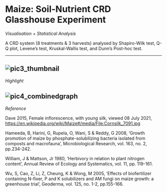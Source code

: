 # Maize: Soil-Nutrient CRD Glasshouse Experiment 

*Visualisation + Statistical Analysis* 

A CRD system (8 treatments & 3 harvests) analysed by Shapiro-Wilk test, Q-Q plot, Levene’s test, Kruskal-Wallis test, and Dunn’s Post-hoc test.

---
![pic3_thumbnail](https://user-images.githubusercontent.com/81752452/131951946-8d3b817d-5bf2-4037-93ea-2b759f4b5358.png)
---

*Highlight*

![pic4_combinedgraph](https://user-images.githubusercontent.com/81752452/131951803-cda00d19-00c2-4c87-8b13-e59446717292.png)
---

*Reference*

Dave 2015, Female inflorescence, with young silk, viewed 08 July 2021, https://en.wikipedia.org/wiki/Maize#/media/File:Cornsilk_7091.jpg

Hameeda, B, Harini, G, Rupela, O, Wani, S & Reddy, G 2008, ‘Growth promotion of maize by phosphate-solubilizing bacteria isolated from composts and macrofauna’, Microbiological Research, vol. 163, no. 2, pp.234-242.

William, J & Mattson, Jr 1980, ‘Herbivory in relation to plant nitrogen content’, Annual Review of Ecology and Systematics, vol. 11, pp. 119-161.

Wu, S, Cao, Z, Li, Z, Cheung, K & Wong, M 2005, ‘Effects of biofertilizer containing N-fixer, P and K solubilizers and AM fungi on maize growth: a greenhouse trial’, Geoderma, vol. 125, no. 1-2, pp.155-166.
